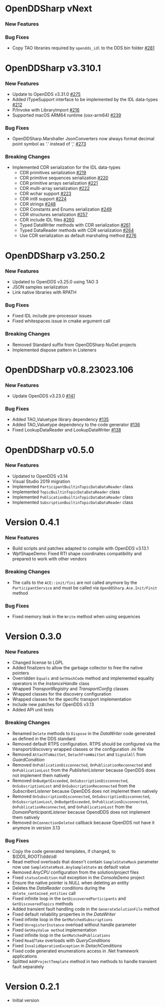 # OpenDDSharp vNext

### New Features

### Bug Fixes

- Copy TAO libraries required by `opendds_idl` to the DDS bin folder [#281](https://github.com/jmmorato/openddsharp/pull/281)

# OpenDDSharp v3.310.1

### New Features

- Update to OpenDDS v3.31.0 [#275](https://github.com/jmmorato/openddsharp/pull/275)
- Added ITypeSupport interface to be implemented by the IDL data-types [#212](https://github.com/jmmorato/openddsharp/pull/212)
- P/Invoke with LibraryImport [#216](https://github.com/jmmorato/openddsharp/pull/216)
- Supported macOS ARM64 runtime (osx-arm64) [#239](https://github.com/jmmorato/openddsharp/pull/239)

### Bug Fixes

- OpenDDSharp.Marshaller JsonConverters now always format decimal point symbol as '.' instead of ',' [#273](https://github.com/jmmorato/openddsharp/pull/273)

### Breaking Changes

- Implemented CDR serialization for the IDL data-types
  - CDR primitives serialization [#219](https://github.com/jmmorato/openddsharp/pull/219)
  - CDR primitive sequences serialization [#220](https://github.com/jmmorato/openddsharp/pull/220)
  - CDR primitive arrays serialization [#221](https://github.com/jmmorato/openddsharp/pull/221)
  - CDR multi-array serialization [#222](https://github.com/jmmorato/openddsharp/pull/222)
  - CDR wchar support [#223](https://github.com/jmmorato/openddsharp/pull/223)
  - CDR int8 support [#224](https://github.com/jmmorato/openddsharp/pull/224)
  - CDR strings [#248](https://github.com/jmmorato/openddsharp/pull/248)
  - CDR Constants and Enums serialization [#249](https://github.com/jmmorato/openddsharp/pull/249)
  - CDR structures serialization [#257](https://github.com/jmmorato/openddsharp/pull/257)
  - CDR include IDL files [#260](https://github.com/jmmorato/openddsharp/pull/257)
  - Typed DataWriter methods with CDR serialization [#261](https://github.com/jmmorato/openddsharp/pull/261)
  - Typed DataReader methods with CDR serialization [#264](https://github.com/jmmorato/openddsharp/pull/264)
  - Use CDR serialization as default marshaling method [#276](https://github.com/jmmorato/openddsharp/pull/276)

# OpenDDSharp v3.250.2

### New Features
- Updated to OpenDDS v3.25.0 using TAO 3
- JSON samples serialization
- Link native libraries with RPATH

### Bug Fixes
- Fixed IDL include pre-processor issues
- Fixed whitespaces issue in cmake argument call

### Breaking Changes
- Removed Standard suffix from OpenDDSharp NuGet projects
- Implemented dispose pattern in Listeners

# OpenDDSharp v0.8.23023.106

### New Features
- Update OpenDDS v3.23.0 [#141](https://github.com/jmmorato/openddsharp/pull/141)

### Bug Fixes
- Added TAO_Valuetype library dependency [#135](https://github.com/jmmorato/openddsharp/pull/135)
- Added TAO_Valuetype dependency to the code generator [#136](https://github.com/jmmorato/openddsharp/pull/136)
- Fixed LookupDataReader and LookupDataWriter [#138](https://github.com/jmmorato/openddsharp/pull/138)

# OpenDDSharp v0.5.0

### New Features
- Updated to OpenDDS v3.14
- Visual Studio 2019 migration
- Implemented `ParticipantBuiltinTopicDataDataReader` class
- Implemented `TopicBuiltinTopicDataDataReader` class
- Implemented `PublicationBuiltinTopicDataDataReader` class
- Implemented `SubsriptionBuiltinTopicDataDataReader` class

# Version 0.4.1

### New Features
- Build scripts and patches adapted to compile with OpenDDS v3.13.1
- WpfShapeDemo: Fixed RTI shape coordinates compatibility and prepared to work with other vendors

### Breaking Changes
- The calls to the `ACE::init/fini` are not called anymore by the `ParticipantService` and must be called via `OpenDDSharp.Ace.Init/Finit` method

### Bug Fixes
- Fixed memory leak in the `Write` method when using sequences

# Version 0.3.0

### New Features
- Changed license to LGPL
- Added finalizers to allow the garbage collector to free the native pointers
- Overridden `Equals` and `GetHashCode` method and implemented equality operators in the *InstanceHandle* class
- Wrapped *TransportRegistry* and *TransportConfig* classes
- Wrapped classes for the discovery configuration
- Wrapped classes for the specific transport implementation
- Include new patches for OpenDDS v3.13
- Added API unit tests

### Breaking Changes
- Renamed `Delete` methods to `Dispose` in the *DataWriter* code generated as defined in the DDS standard
- Removed default RTPS configuration. RTPS should be configured via the transport/discovery wrapped classes or the configuration .ini file
- Removed `AttachToWaitSet`, `DetachFromWaitSet` and `SignalAll` from *GuardCondition*
- Removed `OnPublicationDisconnected`, `OnPublicationReconnected` and `OnPublicationLost` from the *PublisherListener* because OpenDDS does not implement them natively
- Removed `OnBudgetExceeded`, `OnSubscriptionDisconnected`, `OnSubscriptionLost` and `OnSubscriptionReconnected` from the *SubscriberListener* because OpenDDS does not implemet them natively
- Removed `OnSubscriptionDisconnected`, `OnSubscriptionDisconnected`, `OnSubscriptionLost`, `OnBudgetExceeded`, `OnPublicationDisconnected`, `OnPublicationReconnected`, and `OnPublicationLost` from the *DomainParticipantListener* because OpendDDS does not implement them natively
- Removed `OnConnectionDeleted` callback because OpenDDS not have it anymore in version 3.13

### Bug Fixes
- Copy the code generated templates, if changed, to $(DDS_ROOT)\dds\idl
- Read method overloads that doesn't contain `SampleStateMask` parameter now use `SampleStateMask.AnySampleState` as default value
- Removed *AnyCPU* configuration from the solution/project files
- Fixed `statusCondition` null exception in the *ConsoleDemo* project
- Ensure the native pointer is *NULL* when deleting an entity
- Deletes the *DataReader* conditions during the `delete_contained_entities` call
- Fixed infinite loop in the `GetDiscoveredParticipants` and `GetDiscoveredTopics` methods
- Added transient fault handling code in the `GenerateSolutionFile` method
- Fixed default reliability properties in the *DataWriter*
- Fixed infinite loop in the `GetMatchedSubscriptions`
- Fixed `UnregisterInstance` overload without handle parameter
- Fixed `GetKeyValue method` implementation
- Fixed infinite loop in the `GetMatchedPublications`
- Fixed `Read`/`Take` overloads with *QueryConditions*
- Fixed `InvalidOperationException` in *DetachConditions*
- Fixed code generated enumerations access in .Net framework applications
- Splitted `AddProjectTemplate` method in two methods to handle transient fault separately
  
# Version 0.2.1

- Initial version
